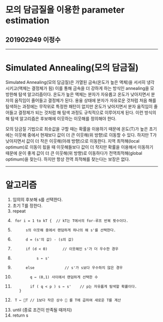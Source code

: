 # 모의 담금질을 이용한 parameter estimation

## 201902949 이정수

-----------------------------------------------------

# Simulated Annealing(모의 담금질)

 Simulated Annealing(모의 담금질)은 가열된 금속(온도가 높은 액체)을 서서히 냉각 시키고(액체는 결정체가 됨) 이를 통해 금속을 더 강하게 하는 방식인 annealing을 모방한해 탐색 알고리즘이다.
 온도가 높은 액체는 분자가 자유롭고 온도가 낮아지면서 분자의 움직임이 줄어들고 결정체가 된다. 용융 상태에 분자가 자유로운 것처럼 처음 해를 탐색하는 과정에는 무작위로 특정한 패턴이 없지만 온도가 낮아지면서 분자 움직임이 줄어들고 결정체가 되는 것처럼 해 탐색 과정도 규칙적으로 이루어지게 된다.
 이런 방식의 해 탐색 알고리즘은 후보해에 이웃하는 이웃해를 정의해야 한다. 
 
 모의 담금질 기법으로 최솟값을 구할 때는 확률을 이용하기 때문에 온도(T)가 높은 초기에는 이웃해 중에서 현재보다 값이 더 큰 이웃해(위 방향)로 이동할 수 있다. 하지만 T가 낮아지면서 값이 더 작은 이웃해(아래 방향)으로 이동한다.
 지역 최적해(local optimum)로 이동이 됬을 때 이웃해들보다 값이 더 작지만 확률을 이용해서 이동하기 때문에 운이 좋게 값이 더 큰 이웃해(위 방향)로 이동하다가 전역최적해(global optimum)을 찾는다. 하지만 항상 전역 최적해를 찾는다는 보장은 없다.

------------------------------------------------------

# 알고리즘

1.   임의의 후보해 s를 선택한다.
2.   초기 T를 정한다.
3.   repeat
4.      for i = 1 to kT {  // kT는 T에서의 for-루프 반복 횟수이다.
5.           s의 이웃해 중에서 랜덤하게 하나의 해 s'를 선택한다.
6.           d = (s'의 값) - (s의 값)
7.           if (d < 0)       // 이웃해인 s'가 더 우수한 경우
8.                s ← s'
9.           else              // s'가 s보다 우수하지 않은 경우
10.             q ← (0,1) 사이에서 랜덤하게 선택한 수
11.             if ( q < p ) s ← s'    // p는 자유롭게 탐색할 확률이다.
           }
12.      T ← T // 1보다 작은 상수  를 T에 곱하여 새로운 T를 계산 
13.   until (종료 조건이 만족될 때까지)
14.   return s

